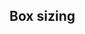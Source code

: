 ## Box sizing


<!-- <values.boxSizing> -->
<!-- </values.boxSizing> -->


<!-- <variants.boxSizing> -->
<!-- </variants.boxSizing> -->
